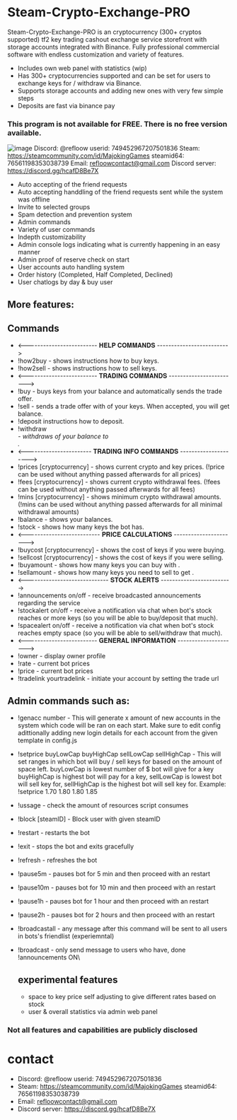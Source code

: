 # Steam-Crypto-Exchange-PRO
Steam-Crypto-Exchange-PRO is an cryptocurrency (300+ cryptos supported) tf2 key trading cashout exchange service storefront with storage accounts integrated with Binance. Fully professional commercial software with endless customization and variety of features.
- Includes own web panel with statistics (wip)
- Has 300+ cryptocurrencies supported and can be set for users to exchange keys for / withdraw via Binance.
- Supports storage accounts and adding new ones with very few simple steps
- Deposits are fast via binance pay

### This program is not available for FREE. There is no free version available.
![image](https://github.com/Refloow/Steam-Crypto-Exchange-PRO/assets/59449926/9008c1cd-594a-4b27-88d7-90a0f1428075)
Discord: @refloow userid: 749452967207501836
Steam: https://steamcommunity.com/id/MajokingGames steamid64: 76561198353038739
Email: refloowcontact@gmail.com
Discord server: https://discord.gg/hcafD8Be7X

- Auto accepting of the friend requests
- Auto accepting handdling of the friend requests sent while the system was offline
- Invite to selected groups
- Spam detection and prevention system
- Admin commands
- Variety of user commands
- Indepth customizability
- Admin console logs indicating what is currently happening in an easy manner
- Admin proof of reserve check on start
- User accounts auto handling system
- Order history (Completed, Half Completed, Declined)
- User chatlogs by day & buy user

## More features:


## Commands
- <------------------------- 𝐇𝐄𝐋𝐏 𝐂𝐎𝐌𝐌𝐀𝐍𝐃𝐒 ------------------------->
- !how2buy - shows instructions how to buy keys.
- !how2sell - shows instructions how to sell keys.
- <------------------------- 𝐓𝐑𝐀𝐃𝐈𝐍𝐆 𝐂𝐎𝐌𝐌𝐀𝐍𝐃𝐒 ------------------------>
- !buy <key amount> <cryptocurrency> - buys <key amount> keys from your <cryptocurrency> balance and automatically sends the trade offer.
- !sell <key amount> <cryptocurrency> - sends a trade offer with <key amount> of your keys. When accepted, you will get <cryptocurrency> balance.
- !deposit instructions how to deposit.
- !withdraw <crypto amount> <cryptocurrency> <address> - withdraws <crypto amount> of your <cryptocurrency> balance to <address>. 
- <----------------------- 𝐓𝐑𝐀𝐃𝐈𝐍𝐆 𝐈𝐍𝐅𝐎 𝐂𝐎𝐌𝐌𝐀𝐍𝐃𝐒 --------------------->
- !prices [cryptocurrency] - shows current crypto and key prices. (!price can be used without anything passed afterwards for all prices)
- !fees [cryptocurrency] - shows current crypto withdrawal fees. (!fees can be used without anything passed afterwards for all fees)
- !mins [cryptocurrency] - shows minimum crypto withdrawal amounts. (!mins can be used without anything passed afterwards for all minimal withdrawal amounts)
- !balance - shows your balances.
- !stock - shows how many keys the bot has.
- <-------------------------- 𝐏𝐑𝐈𝐂𝐄 𝐂𝐀𝐋𝐂𝐔𝐋𝐀𝐓𝐈𝐎𝐍𝐒 ---------------------->
- !buycost <key amount> [cryptocurrency] - shows the cost of <key amount> keys if you were buying.
- !sellcost <key amount> [cryptocurrency] - shows the cost of <key amount> keys if you were selling.
- !buyamount <crypto amount> <cryptocurrency> - shows how many keys you can buy with <crypto amount> <cryptocurrency>.
- !sellamount <crypto amount> <cryptocurrency> - shows how many keys you need to sell to get <crypto amount> <cryptocurrency>.
-  <----------------------------- 𝐒𝐓𝐎𝐂𝐊 𝐀𝐋𝐄𝐑𝐓𝐒 ------------------------->
- !announcements on/off - receive broadcasted announcements regarding the service 
- !stockalert on/off <key amount> - receive a notification via chat when bot's stock reaches <key amount> or more keys (so you will be able to buy/deposit that much).
- !spacealert on/off <key amount> - receive a notification via chat when bot's stock reaches <key amount> empty space (so you will be able to sell/withdraw that much).
- <------------------------- 𝐆𝐄𝐍𝐄𝐑𝐀𝐋 𝐈𝐍𝐅𝐎𝐑𝐌𝐀𝐓𝐈𝐎𝐍 --------------------->
- !owner - display owner profile
- !rate - current bot prices
- !price - current bot prices
- !tradelink yourtradelink - initiate your account by setting the trade url

## Admin commands such as:
- !genacc number - This will generate x amount of new accounts in the system which code will be ran on each start. Make sure to edit config adittionally adding new login details for each account from the given template in config.js
- !setprice buyLowCap buyHighCap sellLowCap sellHighCap - This will set ranges in which bot will buy / sell keys for based on the amount of space left. buyLowCap is lowest number of $ bot will give for a key buyHighCap is highest bot will pay for a key, sellLowCap is lowest bot will sell key for, sellHighCap is the highest bot will sell key for. Example: !setprice 1.70 1.80 1.80 1.85
- !ussage - check the amount of resources script consumes
- !block [steamID] - Block user with given steamID
- !restart - restarts the bot
- !exit - stops the bot and exits gracefully
- !refresh - refreshes the bot
- !pause5m - pauses bot for 5 min and then proceed with an restart
- !pause10m - pauses bot for 10 min and then proceed with an restart
- !pause1h - pauses bot for 1 hour and then proceed with an restart
- !pause2h - pauses bot for 2 hours and then proceed with an restart
- !broadcastall - any message after this command will be sent to all users in bots's friendlist (experiemntal)
- !broadcast - only send message to users who have, done !announcements ON\

  ## experimental features

  - space to key price self adjusting to give different rates based on stock
  - user & overall statistics via admin web panel

### Not all features and capabilities are publicly disclosed

# contact

- Discord: @refloow userid: 749452967207501836
- Steam: https://steamcommunity.com/id/MajokingGames steamid64: 76561198353038739
- Email: refloowcontact@gmail.com
- Discord server: https://discord.gg/hcafD8Be7X
